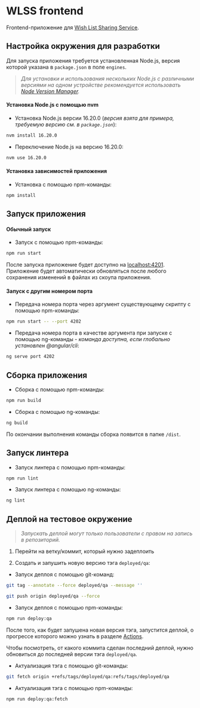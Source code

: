 # WLSS frontend

Frontend-приложение для [Wish List Sharing Service](https://github.com/week-password/wisher).

## Настройка окружения для разработки

Для запуска приложения требуется установленная Node.js, версия которой указана в `package.json` в поле `engines`.

> _Для установки и использования нескольких Node.js с различными версиями на одном устройстве рекомендуется использовать [Node Version Manager](https://github.com/nvm-sh/nvm)._

#### Установка Node.js с помощью nvm

- Установка Node.js версии 16.20.0 (_версия взята для примера, требуемую версию см. в `package.json`_):

```bash
nvm install 16.20.0
```

- Переключение Node.js на версию 16.20.0:

```bash
nvm use 16.20.0
```

#### Установка зависимостей приложения

- Установка с помощью npm-команды:

```bash
npm install
```

## Запуск приложения

#### Обычный запуск

- Запуск с помощью npm-команды:

```bash
npm run start
```

После запуска приложение будет доступно на [localhost:4201](http://localhost:4201/). Приложение будет автоматически обновляться после любого сохранения изменений в файлах из скоупа приложения.

#### Запуск с другим номером порта

- Передача номера порта через аргумент существующему скрипту с помощью npm-команды:

```bash
npm run start -- --port 4202
```

- Передача номера порта в качестве аргумента при запуске с помощью ng-команды - _команда доступна, если глобально установлен @angular/cli_:

```bash
ng serve port 4202
```

## Сборка приложения

- Сборка с помощью npm-команды:

```bash
npm run build
```

- Сборка с помощью ng-команды:

```bash
ng build
```

По окончании выполнения команды сборка появится в папке `/dist`.

## Запуск линтера

- Запуск линтера с помощью npm-команды:

```bash
npm run lint
```

- Запуск линтера с помощью ng-команды:

```bash
ng lint
```

## Деплой на тестовое окружение

> _Запускать деплой могут только пользователи с правом на запись в репозиторий._

1. Перейти на ветку/коммит, который нужно задеплоить

2. Создать и запушить новую версию тэга `deployed/qa`:

- Запуск деплоя с помощью git-команд:

```bash
git tag --annotate --force deployed/qa --message ''
```

```bash
git push origin deployed/qa --force
```

- Запуск деплоя с помощью npm-команды:

```bash
npm run deploy:qa
```

После того, как будет запушена новая версия тэга, запустится деплой, о прогрессе которого можно узнать в разделе [Actions](https://github.com/week-password/wlss-frontend/actions).

Чтобы посмотреть, от какого коммита сделан последний деплой, нужно обновиться до последней версии тэга `deployed/qa`.

- Актуализация тэга с помощью git-команды:

```bash
git fetch origin +refs/tags/deployed/qa:refs/tags/deployed/qa
```

- Актуализация тэга с помощью npm-команды:

```bash
npm run deploy:qa:fetch
```
